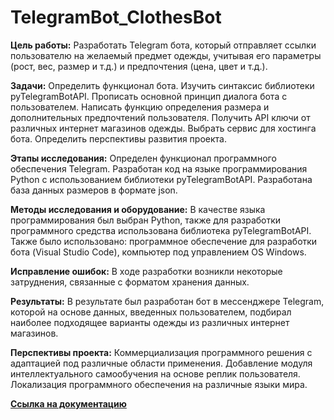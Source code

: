 # TelegramBot_ClothesBot


**Цель работы:** Разработать Telegram бота, который отправляет ссылки пользователю на желаемый предмет одежды, учитывая его параметры (рост, вес, размер и т.д.) и предпочтения (цена, цвет и т.д.).


**Задачи:** Определить функционал бота. Изучить синтаксис библиотеки pyTelegramBotAPI. Прописать основной принцип диалога бота с пользователем. Написать функцию определения размера и дополнительных предпочтений пользователя. Получить API ключи от различных интернет магазинов одежды. Выбрать сервис для хостинга бота. Определить перспективы развития проекта.


**Этапы исследования:** Определен функционал программного обеспечения Telegram. Разработан код на языке программирования Python с использованием библиотеки pyTelegramBotAPI. Разработана база данных размеров в формате json.



**Методы исследования и оборудование:** В качестве языка программирования был выбран Python, также для разработки программного средства использована библиотека pyTelegramBotAPI. Также было использовано: программное обеспечение для разработки бота (Visual Studio Code), компьютер под управлением OS Windows.


**Исправление ошибок:** В ходе разработки возникли некоторые затруднения, связанные с форматом хранения данных.

**Результаты:** В результате был разработан бот в мессенджере Telegram, которой на основе данных, введенных пользователем, подбирал наиболее подходящее варианты одежды из различных интернет магазинов.

**Перспективы проекта:** Коммерциализация программного решения с адаптацией под различные области применения. Добавление модуля интеллектуального самообучения на основе реплик пользователя. Локализация программного обеспечения на различные языки мира.


[**Ссылка на документацию**](/https://github.com/bebrakiller1978/TelegramBot_ClothesBot/tree/main/ClothesBot%20%D0%B4%D0%BE%D0%BA%D1%83%D0%BC%D0%B5%D0%BD%D1%82%D0%B0%D1%86%D0%B8%D1%8F/)

